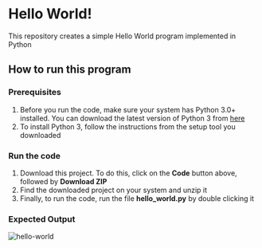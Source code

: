 # Hello World!
This repository creates a simple Hello World program implemented in Python

## How to run this program
### Prerequisites
1. Before you run the code, make sure your system has Python 3.0+ installed. You can download the latest version of Python 3 from [here](https://www.python.org/downloads/)
2. To install Python 3, follow the instructions from the setup tool you downloaded

### Run the code
1. Download this project. To do this, click on the **Code** button above, followed by **Download ZIP**
2. Find the downloaded project on your system and unzip it
3. Finally, to run the code, run the file **hello_world.py** by double clicking it

### Expected Output
![hello-world](https://user-images.githubusercontent.com/36131400/97555856-f04adb00-19d8-11eb-871f-563f9fb10c40.PNG)
